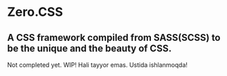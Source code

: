 # Zero.CSS
A CSS framework compiled from SASS(SCSS) to be the unique and the beauty of CSS.
---

Not completed yet. WIP!
Hali tayyor emas. Ustida ishlanmoqda!
